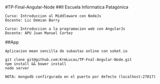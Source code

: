 #TP-Final-Angular-Node
##II Escuela Informatica Patagónica

	Curso: Introduccion al Middleware con NodeJs
	Docente: Lic Demian Barry

	Curso: Introduccion a la programacion web con AngularJs
	Docente: APU Juan Manuel Cortez

##App

	Aplicacion mean sencilla de subastas online con soket.io
	
	git clone git@github.com:KrmLucas/TP-Fnal-Angular-Node.git 
	npm install && bower install
	node server

	NOTA: mongodb confirgurada en el puerto por defecto (localhost:27017)

